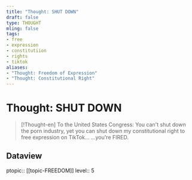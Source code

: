 ```yaml
---
title: "Thought: SHUT DOWN"
draft: false
type: THOUGHT
mling: false
tags:
- free
- expression
- constitutiion
- rights
- tiktok
aliases:
- "Thought: Freedom of Expression"
- "Thought: Constitutional Right"
---
```

# Thought: SHUT DOWN
> [!Thought-en]
> To the United States Congress:
> You can't shut down the porn industry, yet you can shut down my constitutional right to free expression on TikTok...
> ...you're FIRED.

## Dataview
ptopic:: [[topic-FREEDOM]]
level:: 5

